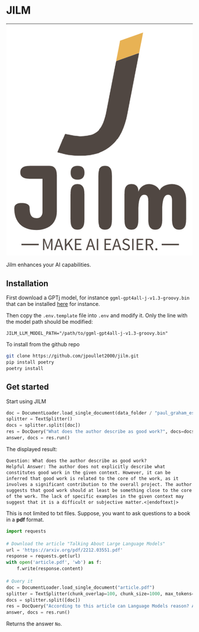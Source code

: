# JILM

![JILM](images/jilm-logo.png)

Jilm enhances your AI capabilities.

## Installation

First download a GPTj model, for instance `ggml-gpt4all-j-v1.3-groovy.bin` that can be installed [here](https://gpt4all.io/models/ggml-gpt4all-j-v1.3-groovy.bin) for instance.

Then copy the `.env.template` file into `.env` and modify it.
Only the line with the model path should be modified:

```
JILM_LLM_MODEL_PATH="/path/to/ggml-gpt4all-j-v1.3-groovy.bin"
```

To install from the github repo

```bash
git clone https://github.com/jpoullet2000/jilm.git
pip install poetry
poetry install
```

## Get started

Start using JILM

```python
doc = DocumentLoader.load_single_document(data_folder / "paul_graham_essays_worked.txt")
splitter = TextSplitter()
docs = splitter.split([doc])
res = DocQuery("What does the author describe as good work?", docs=docs)
answer, docs = res.run()
```

The displayed result:
```
Question: What does the author describe as good work?
Helpful Answer: The author does not explicitly describe what constitutes good work in the given context. However, it can be inferred that good work is related to the core of the work, as it involves a significant contribution to the overall project. The author suggests that good work should at least be something close to the core of the work. The lack of specific examples in the given context may suggest that it is a difficult or subjective matter.<|endoftext|>
```

This is not limited to txt files. Suppose, you want to ask questions to a book in a **pdf** format.

```python
import requests

# Download the article "Talking About Large Language Models"
url = 'https://arxiv.org/pdf/2212.03551.pdf'
response = requests.get(url)
with open('article.pdf', 'wb') as f:
    f.write(response.content)

# Query it
doc = DocumentLoader.load_single_document("article.pdf")
splitter = TextSplitter(chunk_overlap=100, chunk_size=1000, max_tokens=1000)
docs = splitter.split([doc])
res = DocQuery("According to this article can Language Models reason? Answer by 'yes' or 'no'.", docs=docs)
answer, docs = res.run()
```

Returns the answer `No`.
